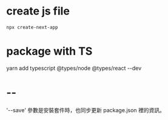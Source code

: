 # create js file
`npx create-next-app`
# package with TS
yarn add typescript @types/node @types/react --dev

# --
'--save' 參數是安裝套件時，也同步更新 package.json 裡的資訊。
